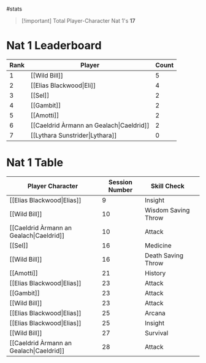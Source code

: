 #stats

> [!important] Total Player-Character Nat 1's
> **17**

# Nat 1 Leaderboard

| Rank | Player                                   | Count |
| ---- | ---------------------------------------- | ----- |
| 1    | [[Wild Bill]]                            | $5$   |
| 2    | [[Elias Blackwood\|Eli]]                 | $4$   |
| 3    | [[Sel]]                                  | $2$   |
| 4    | [[Gambit]]                               | $2$   |
| 5    | [[Amotti]]                               | $2$   |
| 6    | [[Caeldrid Àrmann an Gealach\|Caeldrid]] | $2$   |
| 7    | [[Lythara Sunstrider\|Lythara]]          | $0$   |

# Nat 1 Table

| Player Character                         | Session Number | Skill Check         |     |
| ---------------------------------------- | -------------- | ------------------- | --- |
| [[Elias Blackwood\|Elias]]               | 9              | Insight             |     |
| [[Wild Bill]]                            | 10             | Wisdom Saving Throw |     |
| [[Caeldrid Àrmann an Gealach\|Caeldrid]] | 10             | Attack              |     |
| [[Sel]]                                  | 16             | Medicine            |     |
| [[Wild Bill]]                            | 16             | Death Saving Throw  |     |
| [[Amotti]]                               | 21             | History             |     |
| [[Elias Blackwood\|Elias]]               | 23             | Attack              |     |
| [[Gambit]]                               | 23             | Attack              |     |
| [[Wild Bill]]                            | 23             | Attack              |     |
| [[Elias Blackwood\|Elias]]               | 25             | Arcana              |     |
| [[Elias Blackwood\|Elias]]               | 25             | Insight             |     |
| [[Wild Bill]]                            | 27             | Survival            |     |
| [[Caeldrid Àrmann an Gealach\|Caeldrid]] | 28             | Attack              |     |
